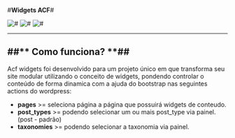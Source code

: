 #**Widgets ACF**#

![#](https://img.shields.io/badge/release-v1.0.0-blue.svg?style=flat-square)
![#](https://img.shields.io/badge/Front--end-50%25-brightgreen.svg?style=flat-square)
![#](https://img.shields.io/badge/Back--end-90%25-yellow.svg?style=flat-square)

---

##** Como funciona? **##
---
Acf widgets foi desenvolvido para um projeto único em que transforma seu site modular utilizando o conceito de widgets,
pondendo controlar o conteúdo de forma dinamica com a ajuda do bootstrap nas seguintes actions do wordpress:
* **pages** >= seleciona página a página que possuirá widgets de conteudo.
* **post_types** >= podendo selecionar um ou mais post_type via painel. (post - padrão)
* **taxonomies** >= podendo selecionar a taxonomia via painel.

